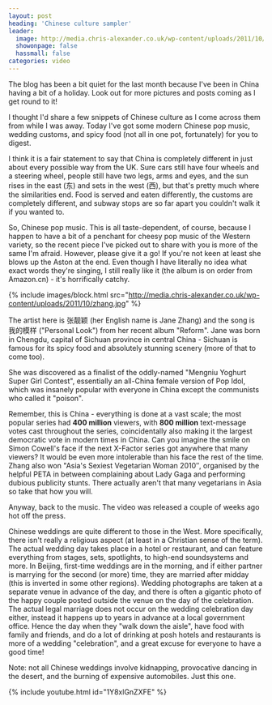 ```yaml
---
layout: post
heading: 'Chinese culture sampler'
leader:
  image: http://media.chris-alexander.co.uk/wp-content/uploads/2011/10/zhang.jpg
  showonpage: false
  hassmall: false
categories: video
---
```


The blog has been a bit quiet for the last month because I've been in China having a bit of a holiday. Look out for more pictures and posts coming as I get round to it!

I thought I'd share a few snippets of Chinese culture as I come across them from while I was away. Today I've got some modern Chinese pop music, wedding customs, and spicy food (not all in one pot, fortunately) for you to digest.

I think it is a fair statement to say that China is completely different in just about every possible way from the UK. Sure cars still have four wheels and a steering wheel, people still have two legs, arms and eyes, and the sun rises in the east (东) and sets in the west (西), but that's pretty much where the similarities end. Food is served and eaten differently, the customs are completely different, and subway stops are so far apart you couldn't walk it if you wanted to.

So, Chinese pop music. This is all taste-dependent, of course, because I happen to have a bit of a penchant for cheesy pop music of the Western variety, so the recent piece I've picked out to share with you is more of the same I'm afraid. However, please give it a go! If you're not keen at least she blows up the Aston at the end. Even though I have literally no idea what exact words they're singing, I still really like it (the album is on order from Amazon.cn) - it's horrifically catchy.

{% include images/block.html src="http://media.chris-alexander.co.uk/wp-content/uploads/2011/10/zhang.jpg" %}

The artist here is 张靓颖 (her English name is Jane Zhang) and the song is 我的模样 ("Personal Look") from her recent album "Reform". Jane was born in Chengdu, capital of Sichuan province in central China - Sichuan is famous for its spicy food and absolutely stunning scenery (more of that to come too).

She was discovered as a finalist of the oddly-named "Mengniu Yoghurt Super Girl Contest", essentially an all-China female version of Pop Idol, which was insanely popular with everyone in China except the communists who called it "poison".

Remember, this is China - everything is done at a vast scale; the most popular series had **400 million** viewers, with **800 million** text-message votes cast throughout the series, coincidentally also making it the largest democratic vote in modern times in China. Can you imagine the smile on Simon Cowell's face if the next X-Factor series got anywhere that many viewers? It would be even more intolerable than his face the rest of the time. Zhang also won "Asia's Sexiest Vegetarian Woman 2010″, organised by the helpful PETA in between complaining about Lady Gaga and performing dubious publicity stunts. There actually aren't that many vegetarians in Asia so take that how you will.

Anyway, back to the music. The video was released a couple of weeks ago hot off the press.

Chinese weddings are quite different to those in the West. More specifically, there isn't really a religious aspect (at least in a Christian sense of the term). The actual wedding day takes place in a hotel or restaurant, and can feature everything from stages, sets, spotlights, to high-end soundsystems and more. In Beijing, first-time weddings are in the morning, and if either partner is marrying for the second (or more) time, they are married after midday (this is inverted in some other regions). Wedding photographs are taken at a separate venue in advance of the day, and there is often a gigantic photo of the happy couple posted outside the venue on the day of the celebration. The actual legal marriage does not occur on the wedding celebration day either, instead it happens up to years in advance at a local government office. Hence the day when they "walk down the aisle", have food with family and friends, and do a lot of drinking at posh hotels and restaurants is more of a wedding "celebration", and a great excuse for everyone to have a good time!

Note: not all Chinese weddings involve kidnapping, provocative dancing in the desert, and the burning of expensive automobiles. Just this one.

{% include youtube.html id="1Y8xlGnZXFE" %}
